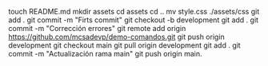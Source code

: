 touch README.md
mkdir assets
cd assets
cd ..
mv style.css ./assets/css
git add .
git commit -m "Firts commit"
git checkout -b development
git add .
git commit -m "Corrección errores"
git remote add origin https://github.com/mcsadevp/demo-comandos.git
git push origin development
git checkout main
git pull origin development
git add .
git commit -m "Actualización rama main"
git push origin main.

 

